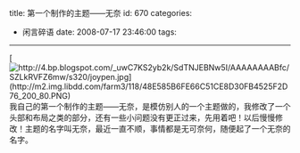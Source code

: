 title: 第一个制作的主题——无奈
id: 670
categories:
  - 闲言碎语
date: 2008-07-17 23:46:00
tags:
---

[](http://4.bp.blogspot.com/_uwC7KS2yb2k/SdTNJEBNw5I/AAAAAAAABfc/SZLkRVFZ6mw/s1600-h/joypen.jpg)[![http://4.bp.blogspot.com/_uwC7KS2yb2k/SdTNJEBNw5I/AAAAAAAABfc/SZLkRVFZ6mw/s320/joypen.jpg](http://m2.img.libdd.com/farm3/118/48E585B6FE66C51CE8D30FB4525F2D76_200_80.PNG)</img>](http://4.bp.blogspot.com/_uwC7KS2yb2k/SdTNJEBNw5I/AAAAAAAABfc/SZLkRVFZ6mw/s320/joypen.jpg)
</br>我自己的第一个制作的主题——无奈，是模仿别人的一个主题做的，我修改了一个头部和布局之类的部分，还有一些小问题没有更正过来，先用着吧！以后慢慢修改！主题的名字叫无奈，最近一直不顺，事情都是无可奈何，随便起了一个无奈的名字。